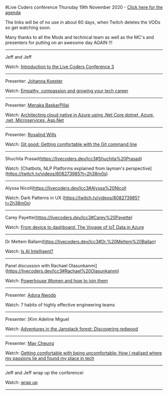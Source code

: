 #Live Coders conference Thursday 19th November 2020 - [Click here for the agenda](https://livecoders.dev/lcc3/)

The links will be of no use in about 60 days, when Twitch deletes the VODs so get watching soon.

Many thanks to all the Mods and technical team as well as the MC's and presenters for putting on an awesome day AGAIN !!!

___

Jeff and Jeff
 
Watch: [Introduction to the Live Coders Conference 3](https://twitch.tv/videos/808273985?t=0h0m0s)

___

Presenter: [Johanna Koester](https://livecoders.dev/lcc3#Johanna%20Koester) 

Watch: [Empathy, compassion and growing your tech career](https://twitch.tv/videos/808273985?t=0h5m0s)

___

Presenter: [Menaka BaskarPillai](https://livecoders.dev/lcc3#Menaka%20Baskerpillai) 

Watch: [Architecting cloud native in Azure using .Net Core dotnet, Azure, .net, Microservices, Asp.Net](https://twitch.tv/videos/808273985?t=0h36m5s)

___

Presenter: [Rosalind Wills](https://livecoders.dev/lcc3#Rosalind%20Wills) 

Watch: [Git good: Getting comfortable with the Git command line](https://twitch.tv/videos/808273985?t=1h2m0s)

___

Shuchita Prasad(https://livecoders.dev/lcc3#Shuchita%20Prasad)

Watch: [Chatbots, NLP Platforms explained from layman's perspective]
(https://twitch.tv/videos/808273985?t=2h38m0s)
___

Alyssa Nicoll(https://livecoders.dev/lcc3#Alyssa%20Nicoll

Watch: Dark Patterns in UX
(https://twitch.tv/videos/808273985?t=2h38m0s)

___

Carey Payette(https://livecoders.dev/lcc3#Carey%20Payette)

Watch: [From device to dashboard: The Voyage of IoT Data in Azure](https://twitch.tv/videos/808273985?t=2h38m0s)

___

Dr Meltem Ballam(https://livecoders.dev/lcc3#Dr.%20Meltem%20Ballan)

Watch: [Is AI Intelligent?](https://twitch.tv/videos/808273985?t=3h07m0s)

___

Panel discussion with Rachael Olasunkanmi](https://livecoders.dev/lcc3#Rachael%20Olasunkanmi)

Watch: [Powerhouse Women and how to join them](https://twitch.tv/videos/808273985?t=3h30m0s)

___

Presenter: [Adora Nwodo](https://livecoders.dev/lcc3#Adora%20Nwodo)

Watch: 7 habits of highly effective engineering teams

___

Presenter: [Kim Adeline Miguel

Watch: [Adventures in the Jamstack forest: Discovering redwood](https://twitch.tv/videos/808273985?t=4h43m30s)
___

Presenter: [May Cheung](https://livecoders.dev/lcc3#May%20Cheung)

Watch: [Getting comfortable with being uncomfortable: How I realised where my passions lie and found my place in tech](https://twitch.tv/videos/808273985?t=0h36m5s)

___

Jeff and Jeff wrap up the conferencei

Watch: [wrap up](https://twitch.tv/videos/808273985?t=5h35m0s)

___
